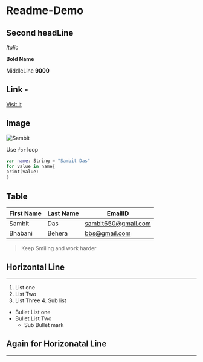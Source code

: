 # Readme-Demo
## Second headLine

_Italic_

**Bold Name**

~~MiddleLine~~ **9000**

## Link -
 [Visit it](https://google.com "For Deatils")

## Image
![Sambit](https://firebasestorage.googleapis.com/v0/b/videostreaming-33685.appspot.com/o/sam.jpeg?alt=media&token=5b09450c-1cbc-47f3-8520-22abcb17f72a "My Image")

Use `for` loop

```Swift
var name: String = "Sambit Das"
for value in name{
print(value)
}
```
## Table

|First Name |Last Name |EmailID |
|--- |--- |---- |
|Sambit |Das |sambit650@gmail.com |
|Bhabani |Behera |bbs@gmail.com |

>Keep Smiling and work harder

## Horizontal Line
---

1. List one
2. List Two
3. List Three
   4. Sub list


- Bullet List one 
- Bullet List Two
   - Sub Bullet mark
   
## Again for Horizonatal Line

***
